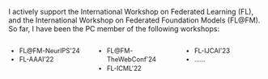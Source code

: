 
I actively support the International Workshop on Federated Learning (FL), and the International Workshop on Federated Foundation Models (FL@FM). So far, I have been the PC member of the following workshops:

<div style="display: grid; grid-template-columns: repeat(3, 1fr); gap: 15px; font-size: 0.9em; line-height: 1.4;">

<div>

- FL@FM-NeurIPS'24 
- FL-AAAI'22 

</div>

<div>

- FL@FM-TheWebConf'24  
- FL-ICML'22

</div>

<div>

- FL-IJCAI'23 
- ......

</div>

</div>
